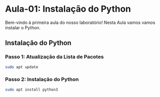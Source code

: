 # Aula-01: Instalação do Python

Bem-vindo à primeira aula do nosso laboratório! Nesta Aula vamos vamos instalar o Python. 

## Instalação do Python

### Passo 1: Atualização da Lista de Pacotes
``` bash
sudo apt update  
``` 

### Passo 2: Instalação do Python
```bash
sudo apt install python3  
``` 

